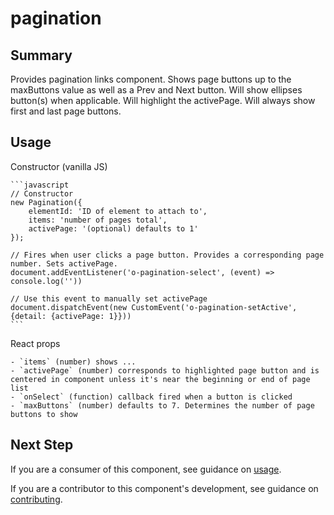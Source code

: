 # pagination

## Summary

Provides pagination links component. Shows page buttons up to the maxButtons value as well as a Prev and Next button. Will show ellipses button(s) when applicable. Will highlight the activePage. Will always show first and last page buttons.

## Usage

Constructor (vanilla JS)

	```javascript
	// Constructor
	new Pagination({
		elementId: 'ID of element to attach to',
		items: 'number of pages total',
		activePage: '(optional) defaults to 1'
	});

	// Fires when user clicks a page button. Provides a corresponding page number. Sets activePage.
	document.addEventListener('o-pagination-select', (event) => console.log(''))

	// Use this event to manually set activePage
	document.dispatchEvent(new CustomEvent('o-pagination-setActive', {detail: {activePage: 1}}))
	```
React props

	- `items` (number) shows ...
	- `activePage` (number) corresponds to highlighted page button and is centered in component unless it's near the beginning or end of page list
	- `onSelect` (function) callback fired when a button is clicked
	- `maxButtons` (number) defaults to 7. Determines the number of page buttons to show

## Next Step

If you are a consumer of this component, see guidance on [usage](README.usage.md).

If you are a contributor to this component's development, see guidance on [contributing](README.contribute.md).
